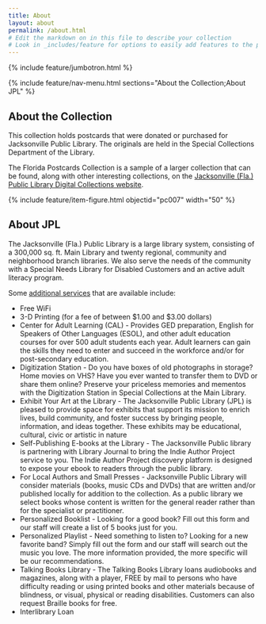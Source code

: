 ```yaml
---
title: About
layout: about
permalink: /about.html
# Edit the markdown on in this file to describe your collection
# Look in _includes/feature for options to easily add features to the page
---
```


{% include feature/jumbotron.html %}

{% include feature/nav-menu.html sections="About the Collection;About JPL" %}

## About the Collection

This collection holds postcards that were donated or purchased for Jacksonville Public Library. The originals are held in the Special Collections Department of the Library.

The Florida Postcards Collection is a sample of a larger collection that can be found, along with other interesting collections, on the [Jacksonville (Fla.) Public Library Digital Collections website](https://jaxpubliclibrary.contentdm.oclc.org/digital/). 

{% include feature/item-figure.html objectid="pc007" width="50" %}

## About JPL

The Jacksonville (Fla.) Public Library is a large library system, consisting of a 300,000 sq. ft. Main Library and twenty regional, community and neighborhood branch libraries. We also serve the needs of the community with a Special Needs Library for Disabled Customers and an active adult literacy program.

Some [additional services](https://jaxpubliclibrary.org/services) that are available include:
* Free WiFi
* 3-D Printing (for a fee of between $1.00 and $3.00 dollars)
* Center for Adult Learning (CAL) - Provides GED preparation, English for Speakers of Other Languages (ESOL), and other adult education courses for over 500 adult students each year. Adult learners can gain the skills they need to enter and succeed in the workforce and/or for post-secondary education.
* Digitization Station - Do you have boxes of old photographs in storage?  Home movies on VHS?  Have you ever wanted to transfer them to DVD or share them online? Preserve your priceless memories and mementos with the Digitization Station in Special Collections at the Main Library.
* Exhibit Your Art at the Library - The Jacksonville Public Library (JPL) is pleased to provide space for exhibits that support its mission to enrich lives, build community, and foster success by bringing people, information, and ideas together. These exhibits may be educational, cultural, civic or artistic in nature
* Self-Publishing E-books at the Library - The Jacksonville Public library is partnering with Library Journal  to bring the Indie Author Project service to you.  The Indie Author Project discovery platform is designed to expose your ebook to readers through the public library. 
* For Local Authors and Small Presses - Jacksonville Public Library will consider materials (books, music CDs and DVDs) that are written and/or published locally for addition to the collection. As a public library we select books whose content is written for the general reader rather than for the specialist or practitioner.
* Personalized Booklist - Looking for a good book?  Fill out this form and our staff will create a list of 5 books just for you.
* Personalized Playlist - Need something to listen to? Looking for a new favorite band? Simply fill out the form and our staff will search out the music you love. The more information provided, the more specific will be our recommendations.
* Talking Books Library - The Talking Books Library loans audiobooks and magazines, along with a player, FREE by mail to persons who have difficulty reading or using printed books and other materials because of blindness, or visual, physical or reading disabilities. Customers can also request Braille books for free.
* Interlibrary Loan
